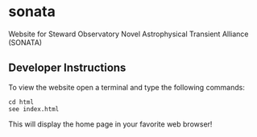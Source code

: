 # sonata
Website for Steward Observatory Novel Astrophysical Transient Alliance (SONATA)

## Developer Instructions
To view the website open a terminal and type the following commands:
```
cd html
see index.html
```
This will display the home page in your favorite web browser!